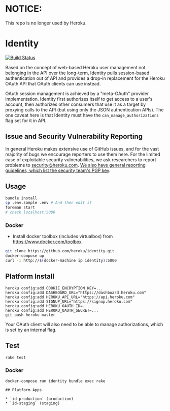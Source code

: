 # NOTICE:

This repo is no longer used by Heroku.

# Identity

[![Build Status](https://travis-ci.org/heroku/identity.svg)](https://travis-ci.org/heroku/identity)

Based on the concept of web-based Heroku user management not belonging in the API over the long-term, Identity pulls session-based authentication out of API and provides a drop-in replacement for the Heroku OAuth API that OAuth clients can use instead.

OAuth session management is achieved by a "meta-OAuth" provider implementation. Identity first authorizes itself to get access to a user's account, then authorizes other consumers that use it as a target by proxying calls to the API (but using only the JSON authentication APIs). The one caveat here is that Identity must have the `can_manage_authorizations` flag set for it in API.

## Issue and Security Vulnerability Reporting

In general Heroku makes extensive use of GitHub issues, and for the
vast majority of bugs we encourage reporters to use them here.  For
the limited case of exploitable security vulnerabilities, we ask
researchers to report problems to security@heroku.com.
[We also have general reporting guidelines, which list the security team's PGP key](https://www.heroku.com/policy/security#vuln_report).

## Usage

``` bash
bundle install
cp .env.sample .env # And then edit it
foreman start
# check localhost:5000
```

### Docker

* Install docker toolbox (includes virtualbox) from https://www.docker.com/toolbox

```bash
git clone https://github.com/heroku/identity.git
docker-compose up
curl -i http://$(docker-machine ip identity):5000
```

## Platform Install

```
heroku config:add COOKIE_ENCRYPTION_KEY=...
heroku config:add DASHBOARD_URL="https://dashboard.heroku.com"
heroku config:add HEROKU_API_URL="https://api.heroku.com"
heroku config:add SIGNUP_URL="https://signup.heroku.com"
heroku config:add HEROKU_OAUTH_ID=...
heroku config:add HEROKU_OAUTH_SECRET=...
git push heroku master
```

Your OAuth client will also need to be able to manage authorizations, which is set by an internal flag.

## Test

``` bash
rake test
```

### Docker

```
docker-compose run identity bundle exec rake

## Platform Apps

* `id-production` (production)
* `id-staging` (staging)
